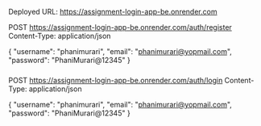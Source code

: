 Deployed URL: https://assignment-login-app-be.onrender.com

POST https://assignment-login-app-be.onrender.com/auth/register
Content-Type: application/json

{
  "username": "phanimurari",
  "email": "phanimurari@yopmail.com",
  "password": "PhaniMurari@12345"
}

###

POST https://assignment-login-app-be.onrender.com/auth/login
Content-Type: application/json

{
  "username": "phanimurari",
  "email": "phanimurari@yopmail.com",
  "password": "PhaniMurari@12345"
}